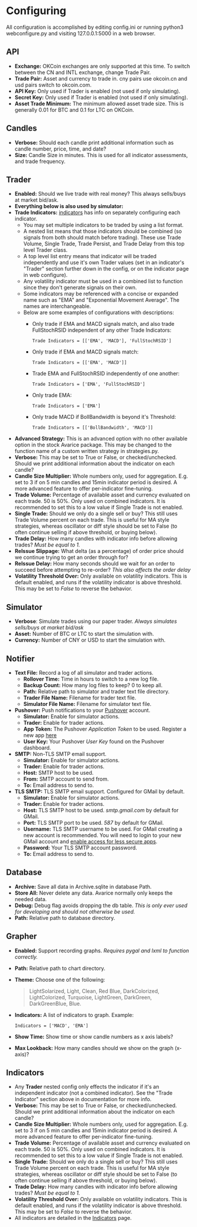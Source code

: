 Configuring
===========

All configuration is accomplished by editing config.ini or running python3 webconfigure.py and visiting 127.0.0.1:5000 in a web browser.

API
---

-   **Exchange:** OKCoin exchanges are only supported at this time. To switch between the CN and INTL exchange, change Trade Pair.
-   **Trade Pair:** Asset and currency to trade in. cny pairs use
    okcoin.cn and usd pairs switch to okcoin.com.
-   **API Key:** Only used if Trader is enabled (not used if only
    simulating).
-   **Secret Key:** Only used if Trader is enabled (not used if only
    simulating).
-   **Asset Trade Minimum:** The minimum allowed asset trade size. This is generally 0.01 for BTC and 0.1 for LTC on OKCoin.

Candles
-------

-   **Verbose:** Should each candle print additional information such as candle number, price, time, and date?
-   **Size:** Candle Size in minutes. This is used for all indicator
    assessments, and trade frequency.

Trader
------

-   **Enabled:** Should we live trade with real money? This always
    sells/buys at market bid/ask.
-   **Everything below is also used by simulator:**
-   **Trade Indicators:** [indicators](indicators.md) has info on separately configuring each indicator.
    -   You may set multiple indicators to be traded by using a list
        format.
    -   A nested list means that those indicators should be combined (so
        signals from both should match before trading). These use
        Trade Volume, Single Trade, Trade Persist, and Trade Delay from this
        top level Trader class.
    -   A top level list entry means that indicator will be traded
        independently and use it's own Trader values (set in an indicator's "Trader" section further down in the config, or on the indicator page in web configure).
    -   Any volatility indicator must be used in a combined list to
        function since they don't generate signals on their own.
    -   Some indicators may be referenced with a concise or expanded name such as "EMA" and "Exponential Movement Average". The names are interchangeable.
    -   Below are some examples of configurations with descriptions:
        -   Only trade if EMA and MACD signals match, and also trade
            FullStochRSID independent of any other Trade Indicators:

                Trade Indicators = [['EMA', 'MACD'], 'FullStochRSID']

        -   Only trade if EMA and MACD signals match:

                Trade Indicators = [['EMA', 'MACD']]

        -   Trade EMA and FullStochRSID independently of one another:

                Trade Indicators = ['EMA', 'FullStochRSID']

        -   Only trade EMA:

                Trade Indicators = ['EMA']

        -   Only trade MACD if BollBandwidth is beyond it's Threshold:

                Trade Indicators = [['BollBandwidth', 'MACD']]

-   **Advanced Strategy:** This is an advanced option with no other
    available option in the stock Avarice package. This may be changed to the function name of a custom written strategy in strategies.py.
-   **Verbose:** This may be set to True or False, or checked/unchecked. Should we print additional information about the indicator on each candle?
-   **Candle Size Multiplier:** Whole numbers only, used for aggregation. E.g. set to 3 if on 5 min candles and 15min indicator period is desired. A more advanced feature to offer per-indicator fine-tuning.
-   **Trade Volume:** Percentage of available asset and currency
    evaluated on each trade. 50 is 50%. Only used on combined
    indicators. It is recommended to set this to a low value if
    Single Trade is not enabled.
-   **Single Trade:** Should we only do a single sell or buy?
    This still uses Trade Volume percent on each trade. This is useful
    for MA style strategies, whereas oscillator or diff style should be
    set to False (to often continue selling if above threshold, or
    buying below).
-   **Trade Delay:** How many candles with indicator info before allowing trades? *Must be equal to 1.*
-   **ReIssue Slippage:** What delta (as a percentage) of order price
    should we continue trying to get an order through for?
-   **ReIssue Delay:** How many seconds should we wait for an order to
    succeed before attempting to re-order? *This also affects the order
    delay*
-   **Volatility Threshold Over:** Only available on volatility
    indicators. This is default enabled, and runs if the volatility
    indicator is above threshold. This may be set to *False* to reverse
    the behavior.

Simulator
---------

-   **Verbose**: Simulate trades using our paper trader. *Always
    simulates sells/buys at market bid/ask*
-   **Asset:** Number of BTC or LTC to start the simulation with.
-   **Currency:** Number of CNY or USD to start the simulation with.

Notifier
--------

-   **Text File:** Record a log of all simulator and trader actions.
    -   **Rollover Time:** Time in hours to switch to a new log file.
    -   **Backup Count:** How many log files to keep? 0 to keep all.
    -   **Path:** Relative path to simulator and trader text file
        directory.
    -   **Trader File Name:** Filename for trader text file.
    -   **Simulator File Name:** Filename for simulator text file.
-   **Pushover:** Push notifications to your
    [Pushover](https://pushover.net/) account.
    -   **Simulator:** Enable for simulator actions.
    -   **Trader:** Enable for trader actions.
    -   **App Token:** The Pushover *Application Token* to be used.
        Register a new app [here](https://pushover.net/apps/build)
    -   **User Key:** Your Pushover *User Key* found on the Pushover
        dashboard.
-   **SMTP:** Non-TLS SMTP email support.
    -   **Simulator:** Enable for simulator actions.
    -   **Trader:** Enable for trader actions.
    -   **Host:** SMTP host to be used.
    -   **From:** SMTP account to send from.
    -   **To:** Email address to send to.
-   **TLS SMTP:** TLS SMTP email support. Configured for GMail by
    default.
    -   **Simulator:** Enable for simulator actions.
    -   **Trader:** Enable for trader actions.
    -   **Host:** TLS SMTP host to be used. *smtp.gmail.com* by default
        for GMail.
    -   **Port:** TLS SMTP port to be used. *587* by default for GMail.
    -   **Username:** TLS SMTP username to be used. For GMail creating a
        new account is recommended. You will need to login to your new
        GMail account and [enable access for less secure
        apps](https://www.google.com/settings/security/lesssecureapps).
    -   **Password:** Your TLS SMTP account password.
    -   **To:** Email address to send to.

Database
--------

-   **Archive:** Save all data in Archive.sqlite in database Path.
-   **Store All:** Never delete any data. Avarice normally only keeps the needed data.
-   **Debug:** Debug flag avoids dropping the db table. *This is only
    ever used for developing and should not otherwise be used.*
-   **Path:** Relative path to database directory.

Grapher
-------

-   **Enabled:** Support recording graphs. *Requires pygal and lxml to
    function correctly.*
-   **Path:** Relative path to chart directory.
-   **Theme:** Choose one of the following:

    > LightSolarized, Light, Clean, Red Blue, DarkColorized,
    > LightColorized, Turquoise, LightGreen, DarkGreen, DarkGreenBlue,
    > Blue.

-   **Indicators:** A list of indicators to graph. Example:

        Indicators = ['MACD', 'EMA']

-   **Show Time:** Show time or show candle numbers as x axis labels?
-   **Max Lookback:** How many candles should we show on the graph
    (x-axis)?

Indicators
----------

-   Any **Trader** nested config only effects
    the indicator if it's an independent indicator (not a combined
    indicator). See the "Trade Indicator" section above in documentation
    for more info.
-   **Verbose:** This may be set to True or False, or checked/unchecked. Should we print additional information about the indicator on each candle?
-   **Candle Size Multiplier:** Whole numbers only, used for aggregation. E.g. set to 3 if on 5 min candles and 15min indicator period is desired. A more advanced feature to offer per-indicator fine-tuning.
-   **Trade Volume:** Percentage of available asset and currency
        evaluated on each trade. 50 is 50%. Only used on combined
        indicators. It is recommended to set this to a low value if
        Single Trade is not enabled.
-   **Single Trade:** Should we only do a single sell or buy?
        This still uses Trade Volume percent on each trade. This is useful
        for MA style strategies, whereas oscillator or diff style should be
        set to False (to often continue selling if above threshold, or
        buying below).
-   **Trade Delay:** How many candles with indicator info before allowing trades? *Must be equal to 1.*
-   **Volatility Threshold Over:** Only available on volatility
        indicators. This is default enabled, and runs if the volatility
        indicator is above threshold. This may be set to *False* to reverse
        the behavior.
-   All indicators are detailed in the [Indicators](indicators.md) page.
